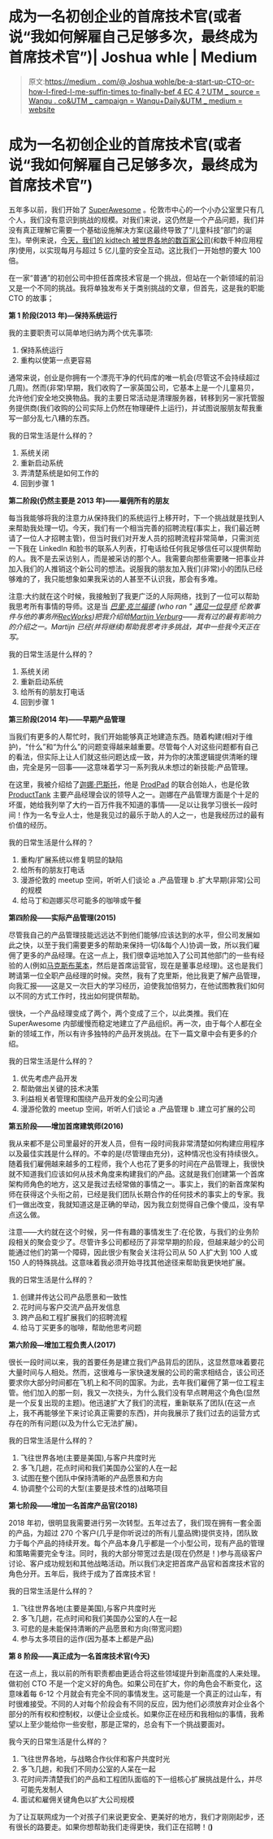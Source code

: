 # 成为一名初创企业的首席技术官(或者说“我如何解雇自己足够多次，最终成为首席技术官”)| Joshua whle | Medium

> 原文:[https://medium . com/@ Joshua wohle/be-a-start-up-CTO-or-how-I-fired-I-me-suffin-times to-finally-bef 4 EC 4？UTM _ source = Wanqu . co&UTM _ campaign = Wanqu+Daily&UTM _ medium = website](https://medium.com/@JoshuaWohle/being-a-start-up-cto-or-how-i-fired-myself-enough-times-to-finally-become-cto-b553bef4ec4?utm_source=wanqu.co&utm_campaign=Wanqu+Daily&utm_medium=website)

# 成为一名初创企业的首席技术官(或者说“我如何解雇自己足够多次，最终成为首席技术官”)

五年多以前，我们开始了 [SuperAwesome](http://www.superawesome.com) 。伦敦市中心的一个小办公室里只有几个人，我们没有意识到挑战的规模。对我们来说，这仍然是一个产品问题，我们并没有真正理解它需要一个基础设施解决方案(这最终导致了“儿童科技”部门的诞生)。举例来说，[今天，我们的 kidtech 被世界各地的数百家公司](http://techcrunch.com/2018/02/19/kidtech-startup-superawesome-is-now-valued-at-100-million-and-profitable/)(和数千种应用程序)使用，以实现每月与超过 5 亿儿童的安全互动。这比我们一开始想的要大 100 倍。

在一家“普通”的初创公司中担任首席技术官是一个挑战，但站在一个新领域的前沿又是一个不同的挑战。我将单独发布关于类别挑战的文章，但首先，这是我的职能 CTO 的故事；

**第 1 阶段(2013 年)—保持系统运行**

我的主要职责可以简单地归纳为两个优先事项:

1.  保持系统运行
2.  重构以使第一点更容易

通常来说，创业是你拥有一个漂亮干净的代码库的唯一机会(尽管这不会持续超过几周)。然而(非常)早期，我们收购了一家英国公司，它基本上是一个儿童易贝，允许他们安全地交换物品。我的主要日常活动是清理服务器，转移到另一家托管服务提供商(我们收购的公司实际上仍然在物理硬件上运行)，并试图说服朋友帮我重写一部分乱七八糟的东西。

我的日常生活是什么样的？

1.  系统关闭
2.  重新启动系统
3.  弄清楚系统是如何工作的
4.  回到步骤 1

**第二阶段(仍然主要是 2013 年)——雇佣所有的朋友**

每当我能够将我的注意力从保持我们的系统运行上移开时，下一个挑战就是找到人来帮助我处理一切。今天，我们有一个相当完善的招聘流程(事实上，我们最近聘请了一位人才招聘主管)，但当时我们对开发人员的招聘流程非常简单，只需浏览一下我在 LinkedIn 和脸书的联系人列表，打电话给任何我足够信任可以提供帮助的人。我不是去采访别人，而是被采访的那个人。我需要向那些需要赌一把事业并加入我们的人推销这个新公司的想法。说服我的朋友加入我们(非常)小的团队已经够难的了，我只能想象如果我采访的人甚至不认识我，那会有多难。

注意:大约就在这个时候，我接触到了我更广泛的人际网络，找到了一位可以帮助我思考所有事情的导师。这是当 [*巴里·克兰福德*](https://recworks.co.uk/team/barry-cranford/) *(who ran "* [*遇见一位导师*](https://recworks.co.uk/home/meet-a-mentor-faq/) *伦敦事件与他的事务所*[*RecWorks*](https://recworks.co.uk/)*)把我介绍给*[*Martijn Verburg*](https://twitter.com/karianna?lang=en)*——我有过的最有影响力的介绍之一。Martijn 已经(并将继续)帮助我思考许多挑战，其中一些我今天正在写。*

我的日常生活是什么样的？

1.  系统关闭
2.  重新启动系统
3.  给所有的朋友打电话
4.  回到步骤 1

**第三阶段(2014 年)——早期产品管理**

当我们有更多的人帮忙时，我们开始能够真正地建造东西。随着构建(相对于维护)，“什么”和“为什么”的问题变得越来越重要。尽管每个人对这些问题都有自己的看法，但实际上让人们就这些问题达成一致，并为你的决策逻辑提供清晰的理由，完全是另一回事——这意味着学习一系列我从未想过的新技能:产品管理。

在这里，我被介绍给了[迦娜·巴斯托](https://www.prodpad.com/blog/meet-janna-bastow/)，他是 [ProdPad](https://www.prodpad.com/) 的联合创始人，也是伦敦 [ProductTank](https://www.meetup.com/ProductTank/) 主要产品经理会议的领导人之一。迦娜在产品管理方面是个十足的坏蛋，她给我列举了大约一百万件我不知道的事情——足以让我学习很长一段时间！作为一名专业人士，他是我见过的最乐于助人的人之一，也是我经历过的最有价值的经历。

我的日常生活是什么样的？

1.  重构/扩展系统以修复明显的缺陷
2.  给所有的朋友打电话
3.  漫游伦敦的 meetup 空间，听听人们谈论
    a .产品管理
    b .扩大早期(非常)公司的规模
4.  给马丁和迦娜买尽可能多的咖啡或午餐

**第四阶段——实际产品管理(2015)**

尽管我自己的产品管理技能远远达不到他们能够/应该达到的水平，但公司发展如此之快，以至于我们需要更多的帮助来保持一切(&每个人)协调一致，所以我们雇佣了更多的产品经理。在这一点上，我们很幸运地加入了公司其他部门的一些有经验的人(例如[马克斯布莱本](https://www.superawesome.tv/about-us)，然后是首席运营官，现在是董事总经理)。这也是我们聘请第一位全职产品经理的时候。突然，我有了克里斯，他比我更了解产品管理，向我汇报——这是又一次巨大的学习经历，迫使我加倍努力，在他试图教我们如何以不同的方式工作时，找出如何提供帮助。

很快，一个产品经理变成了两个，两个变成了三个，以此类推。我们在 SuperAwesome 内部缓慢而稳定地建立了产品组织。再一次，由于每个人都在全新的领域工作，所以有许多独特的产品开发挑战。在下一篇文章中会有更多的介绍。

我的日常生活是什么样的？

1.  优先考虑产品开发
2.  帮助做出关键的技术决策
3.  利益相关者管理和围绕产品开发的全公司沟通
4.  漫游伦敦的 meetup 空间，听听人们谈论
    a .产品管理
    b .建立可扩展的公司

**第五阶段——增加首席建筑师(2016)**

我从来都不是公司里最好的开发人员，但有一段时间我非常清楚如何构建应用程序以及最佳实践是什么样的。不幸的是(尽管理由充分)，这种情况也没有持续很久。随着我们雇佣越来越多的工程师，我个人也花了更多的时间在产品管理上，我很快就不知道我们应该如何从技术角度来构建我们的产品。这就是我们创建第一个首席架构师角色的地方，这又是我过去经常做的事情之一。事实上，我们的新首席架构师在获得这个头衔之前，已经是我们团队长期合作的任何技术的事实上的专家。我们一做出改变，我就知道这是正确的举动，因为我立刻觉得自己像个傻瓜，没有早点这么做。

注意——大约就在这个时候，另一件有趣的事情发生了:在伦敦，与我们的业务阶段相关的聚会变少了。尽管许多公司都经历了非常早期的阶段，但越来越少的公司能通过他们的第一个障碍，因此很少有聚会关注将公司从 50 人扩大到 100 人或 150 人的特殊挑战。这意味着我必须开始寻找其他途径来帮助我更快地扩展。

我的日常生活是什么样的？

1.  创建并传达公司产品愿景和一致性
2.  花时间与客户交流产品开发信息
3.  跨产品和工程扩展我们的招聘流程
4.  给马丁买更多的咖啡，帮助他思考问题

**第六阶段—增加工程负责人(2017)**

很长一段时间以来，我的首要任务是建立我们产品背后的团队，这显然意味着要花大量时间与人相处。然而，这很难与一家快速发展的公司的需求相结合，该公司还要求你大部分时间都在飞机上和不同的国家。为此，去年我们雇佣了第一位工程主管。他们加入的那一刻，我又一次挠头，为什么我们没有早点聘用这个角色(显然是一个反复出现的主题)。他迅速扩大了我们的流程，重新联系了团队(在这一点上，我不再能够坐下来讨论真正需要的东西)，并向我展示了我们过去的运营方式存在的所有问题(以及为什么它无法扩展)。

我的日常生活是什么样的？

1.  飞往世界各地(主要是美国),与客户共度时光
2.  多飞几趟，花点时间和我们美国办公室的人在一起
3.  试图在整个团队中保持清晰的产品愿景和方向
4.  协调整个公司的大型(主要是技术性的)战略项目

**第七阶段——增加一名首席产品官(2018)**

2018 年初，很明显我需要进行另一次转型。五年过去了，我们现在拥有一套全面的产品，为超过 270 个客户(几乎是你听说过的所有儿童品牌)提供支持，团队致力于每个产品的持续开发。每个产品本身几乎都是一个小型公司，现有产品的管理和策略需要完全专注。同时，我的大部分带宽过去是(现在仍然是！)参与高级客户讨论、客户成功规划和其他战略活动。所以我们决定把首席产品官和首席技术官的角色分开。五年后，我终于成为了首席技术官！

我的日常生活是什么样的？

1.  飞往世界各地(主要是美国),与客户共度时光
2.  多飞几趟，花点时间和我们美国办公室的人在一起
3.  可悲的是未能保持清晰的产品愿景和方向(带宽问题)
4.  参与太多项目的运作(因为基本上都是产品)

**第 8 阶段——真正成为一名首席技术官(今天)**

在这一点上，我以前的所有职责都由更适合将这些领域提升到新高度的人来处理。做初创 CTO 不是一个定义好的角色。如果公司在扩大，你的角色会不断变化，这意味着每 6-12 个月就会有完全不同的事情发生。这可能是一个真正的过山车，有时很难接受。不同的人对每个阶段会有不同的反应，因为他们必须放弃对企业各个部分的所有权和控制权，以便让企业成长。如果你正在经历和我相似的事情，我希望以上至少能给你一些安慰，那是正常的，总会有下一个挑战要面对。

我今天的日常生活是什么样的？

1.  飞往世界各地，与战略合作伙伴和客户共度时光
2.  多飞几趟，和我们不同办公室的人呆在一起
3.  花时间弄清楚我们的产品和工程团队面临的下一组核心扩展挑战是什么，并尽可能先发制人
4.  面试和雇佣关键角色以扩大公司规模

为了让互联网成为一个对孩子们来说更安全、更美好的地方，我们才刚刚起步，还有很长的路要走。如果你想帮助我们走得更快，我们正在招聘！([](https://www.superawesome.tv/careers)**)**